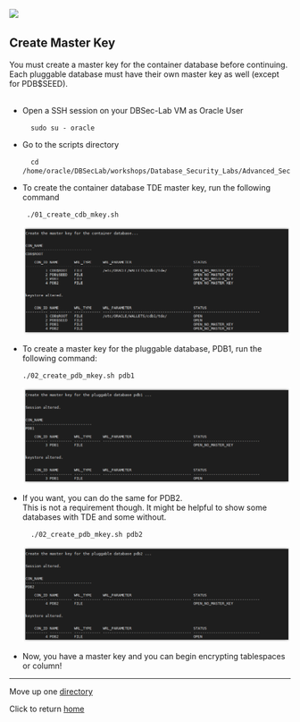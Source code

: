 ![](../../../../images/banner_ASO.PNG)

## Create Master Key

You must create a master key for the container database before continuing.<br>
Each pluggable database must have their own master key as well (except for PDB$SEED).<br><br>

- Open a SSH session on your DBSec-Lab VM as Oracle User

        sudo su - oracle

- Go to the scripts directory

        cd /home/oracle/DBSecLab/workshops/Database_Security_Labs/Advanced_Security/TDE/Create_Master_Key

- To create the container database TDE master key, run the following command

       ./01_create_cdb_mkey.sh

    ![](./images/TDE_005.PNG)

- To create a master key for the pluggable database, PDB1, run the following command:

      ./02_create_pdb_mkey.sh pdb1

    ![](./images/TDE_006.PNG)

- If you want, you can do the same for PDB2.<br>
This is not a requirement though. It might be helpful to show some databases with TDE and some without.

        ./02_create_pdb_mkey.sh pdb2

    ![](./images/TDE_007.PNG)

- Now, you have a master key and you can begin encrypting tablespaces or column!

---
Move up one [directory](../README.md)

Click to return [home](/README.md)
